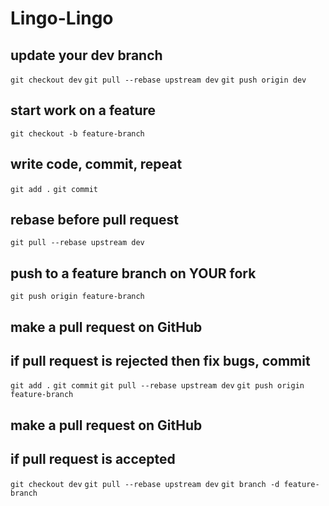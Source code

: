 # Lingo-Lingo

## update your dev branch
```git checkout dev```
```git pull --rebase upstream dev```
```git push origin dev```

## start work on a feature
```git checkout -b feature-branch```

## write code, commit, repeat
```git add .```
```git commit```

## rebase before pull request
```git pull --rebase upstream dev```

## push to a feature branch on YOUR fork
```git push origin feature-branch```

## make a pull request on GitHub

## if pull request is rejected then fix bugs, commit
```git add .```
```git commit```
```git pull --rebase upstream dev```
```git push origin feature-branch```

## make a pull request on GitHub

## if pull request is accepted
```git checkout dev```
```git pull --rebase upstream dev```
```git branch -d feature-branch```
